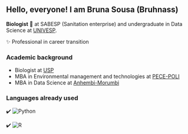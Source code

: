 ## Hello, everyone! I am Bruna Sousa (Bruhnass)

**Biologist** :microscope: at SABESP (Sanitation enterprise) and undergraduate in Data Science at [UNIVESP](https://univesp.br/).

:sparkles: Professional in career transition

### Academic background

* Biologist at [USP](https://www5.usp.br/)
* MBA in Environmental management and technologies at [PECE-POLI](https://pecepoli.com.br/?gad_source=1&gclid=EAIaIQobChMI4qzelbGUiwMVb0BIAB08vxy2EAAYASAAEgK3mfD_BwE)
* MBA in Data Science at [Anhembi-Morumbi](https://portal.anhembi.br/?utm_source=search&utm_medium=cpc&utm_campaign=UAM%7CGRAD%7CTODOS%7CINSTITUCIONAL-251%7C02%7C05%7C01%7C02%7C&utm_term=cpc&utm_content=UNIFICADA&gad_source=1&gclid=EAIaIQobChMIy9zSu7GUiwMVKWhIAB0QtSHoEAAYASAAEgIrxvD_BwE&gclsrc=aw.ds)

### Languages ​​already used
:heavy_check_mark: ![Python](https://img.shields.io/badge/python-3670A0?style=for-the-badge&logo=python&logoColor=ffdd54)

:heavy_check_mark: ![R](https://img.shields.io/badge/R-276DC3?style=for-the-badge&logo=r&logoColor=white)
